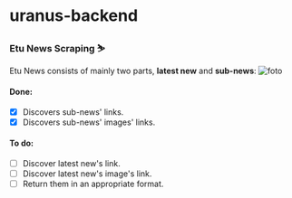 # uranus-backend

### Etu News Scraping ⛷

Etu News consists of mainly two parts, **latest new** and **sub-news**:
![foto](https://i.ibb.co/Jn072rq/etu-news.png)

#### Done:
- [x] Discovers sub-news' links.
- [x] Discovers sub-news' images' links.

#### To do:
- [ ] Discover latest new's link.
- [ ] Discover latest new's image's link.
- [ ] Return them in an appropriate format.
